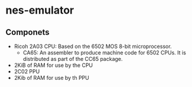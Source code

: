 # nes-emulator

## Componets
- Ricoh 2A03 CPU: Based on the 6502 MOS 8-bit microprocessor.
	- CA65: An assembler to produce machine code for 6502 CPUs. It is distributed as part of the CC65 package. 
- 2KiB of RAM for use by the CPU
- 2C02 PPU
- 2Kib of RAM for use by th PPU
